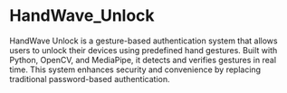 # HandWave_Unlock
HandWave Unlock is a gesture-based authentication system that allows users to unlock their devices using predefined hand gestures. Built with Python, OpenCV, and MediaPipe, it detects and verifies gestures in real time. This system enhances security and convenience by replacing traditional password-based authentication.
